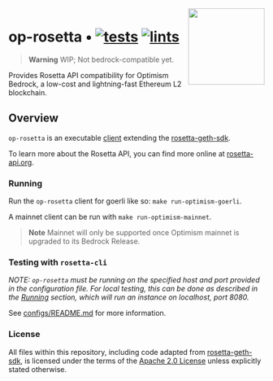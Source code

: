 <img align="right" width="150" height="150" top="100" src="./assets/optimism.png">

# op-rosetta • [![tests](https://github.com/mdehoog/op-rosetta/actions/workflows/unit-tests.yaml/badge.svg?label=tests)](https://github.com/mdehoog/op-rosetta/actions/workflows/unit-tests.yaml) [![lints](https://github.com/mdehoog/op-rosetta/actions/workflows/lints.yaml/badge.svg)](https://github.com/mdehoog/op-rosetta/actions/workflows/lints.yaml) 

> **Warning**
> WIP; Not bedrock-compatible yet.

Provides Rosetta API compatibility for Optimism Bedrock, a low-cost and lightning-fast Ethereum L2 blockchain.

## Overview

`op-rosetta` is an executable [client](./app/client.go) extending the [rosetta-geth-sdk](https://github.com/coinbase/rosetta-geth-sdk).

To learn more about the Rosetta API, you can find more online at [rosetta-api.org](https://www.rosetta-api.org/).

### Running

Run the `op-rosetta` client for goerli like so: `make run-optimism-goerli`.

A mainnet client can be run with `make run-optimism-mainnet`.

> **Note**
> Mainnet will only be supported once Optimism mainnet is upgraded to its Bedrock Release.


### Testing with `rosetta-cli`

_NOTE: `op-rosetta` must be running on the specified host and port provided in the configuration file. For local testing, this can be done as described in the [Running](#running) section, which will run an instance on localhost, port 8080._

See [configs/README.md](./configs/README.md) for more information.

### License

All files within this repository, including code adapted from [rosetta-geth-sdk](https://github.com/coinbase/rosetta-geth-sdk), is licensed under the terms of the [Apache 2.0 License](https://opensource.org/licenses/Apache-2.0) unless explicitly stated otherwise.
